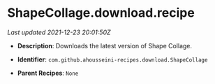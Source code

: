 # ShapeCollage.download.recipe

_Last updated 2021-12-23 20:01:50Z_

- **Description**: Downloads the latest version of Shape Collage.

- **Identifier**: `com.github.ahousseini-recipes.download.ShapeCollage`

- **Parent Recipes**: `None`
